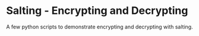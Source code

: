 # Salting - Encrypting and Decrypting
A few python scripts to demonstrate encrypting and decrypting with salting.
